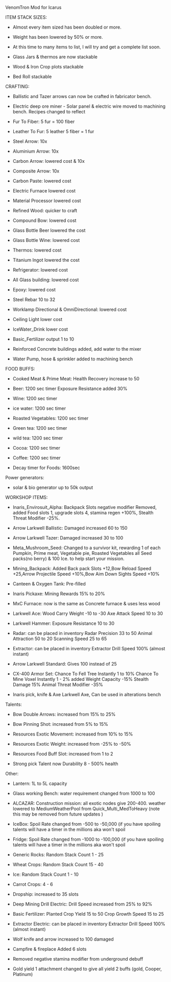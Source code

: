 VenomTron Mod for Icarus


ITEM STACK SIZES:

- Almost every item sized has been doubled or more.

- Weight has been lowered by 50% or more.

- At this time to many items to list, I will try and get a complete list soon.

- Glass Jars & thermos are now stackable

- Wood & Iron Crop plots stackable

- Bed Roll stackable


CRAFTING:

- Ballistic and Tazer arrows can now be crafted in fabricator bench.

- Electric deep ore miner - Solar panel & electric wire moved to machining bench. Recipes changed to reflect

- Fur To Fiber: 5 fur = 100 fiber

- Leather To Fur: 5 leather 5 fiber = 1 fur

-  Steel Arrow: 10x

- Aluminium Arrow: 10x

- Carbon Arrow: lowered cost & 10x

- Composite Arrow: 10x

- Carbon Paste: lowered cost

- Electric Furnace lowered cost

- Material Processor lowered cost

- Refined Wood: quicker to craft

- Compound Bow: lowered cost

- Glass Bottle Beer lowered the cost

- Glass Bottle Wine: lowered cost

- Thermos: lowered cost

- Titanium Ingot lowered the cost

- Refrigerator: lowered cost 

- All Glass building: lowered cost

- Epoxy: lowered cost

- Steel Rebar 10 to 32

- Worklamp Directional & OmniDirectional: lowered cost

- Ceiling Light lower cost

- IceWater_Drink lower cost

- Basic_Fertilizer output 1 to 10

- Reinforced Concrete buildings added, add water to the mixer

- Water Pump, hose & sprinkler added to machining bench

FOOD BUFFS:

- Cooked Meat & Prime Meat: Health Recovery increase to 50

- Beer: 1200 sec timer Exposure Resistance added 30%

- Wine: 1200 sec timer

- ice water: 1200 sec timer

- Roasted Vegetables: 1200 sec timer

- Green tea: 1200 sec timer

- wild tea: 1200 sec timer

- Cocoa: 1200 sec timer

- Coffee: 1200 sec timer

- Decay timer for Foods: 1600sec

Power generators:

- solar & bio generator up to 50k output

WORKSHOP ITEMS:

- Inaris_Envirosuit_Alpha: Backpack Slots negative modifier Removed, added Food slots 1, upgrade slots 4, stamina regen +100%, Stealth Threat Modifier -25%.

- Arrow Larkwell Ballistic: Damaged increased 60 to 150

- Arrow Larkwell Tazer: Damaged increased 30 to 100

- Meta_Mushroom_Seed: Changed to a survivor kit, rewarding 1 of each Pumpkin, Prime meat, Vegetable pie, Roasted Vegetables all Seed packs(no berry) & 100 Ice. to help start your mission.

- Mining_Backpack: Added Back pack Slots +12,Bow Reload Speed +25,Arrow Projectile Speed +10%,Bow Aim Down Sights Speed +10%

- Canteen & Oxygen Tank: Pre-filled

- Inaris Pickaxe: Mining Rewards 15% to 20%

- MxC Furnace: now is the same as Concrete furnace & uses less wood

- Larkwell Ace: Wood Carry Weight -10 to -30 Axe Attack Speed 10 to 30

- Larkwell Hammer: Exposure Resistance 10 to 30

- Radar: can be placed in inventory Radar Precision 33 to 50 Animal Attraction 50 to 20 Scanning Speed 25 to 65

- Extractor: can be placed in inventory Extractor Drill Speed 100% (almost instant)

- Arrow Larkwell Standard: Gives 100 instead of 25

- CX-400 Armor Set: Chance To Fell Tree Instantly 1 to 10% Chance To Mine Voxel Instantly 1 - 2% added Weight Capacity -15% Stealth Damage 15% Animal Threat Modifier -35%

- Inaris pick, knife & Axe Larkwell Axe, Can be used in alterations bench

Talents:

- Bow Double Arrows: increased from 15% to 25%

- Bow Pinning Shot: increased from 5% to 15%

- Resources Exotic Movement: increased from 10% to 15%

- Resources Exotic Weight: increased from -25% to -50%

- Resources Food Buff Slot: increased from 1 to 2

- Strong pick Talent now Durability 8 - 500% health

Other:

- Lantern: 1L to 5L capacity

- Glass working Bench: water requirement changed from 1000 to 100

- ALCAZAR: Construction mission: all exotic nodes give 200-400. weather lowered to MediumWeatherPool from Quick_Multi_MedToHeavy (note this may be removed from future updates
)
- IceBox: Spoil Rate changed from -500 to -50,000 (if you have spoiling talents will have a timer in the millions aka won't spoil

- Fridge: Spoil Rate changed from -1000 to -100,000 (if you have spoiling talents will have a timer in the millions aka won't spoil

- Generic Rocks: Random Stack Count 1 - 25

- Wheat Crops: Random Stack Count 15 - 40

- Ice: Random Stack Count 1 - 10

- Carrot Crops: 4 - 6

- Dropship: increased to 35 slots

- Deep Mining Drill Electric: Drill Speed increased from 25% to 92%

- Basic Fertilizer: Planted Crop Yield 15 to 50 Crop Growth Speed 15 to 25

- Extractor Electric: can be placed in inventory Extractor Drill Speed 100% (almost instant)

- Wolf knife and arrow increased to 100 damaged

- Campfire & fireplace Added 6 slots

- Removed negative stamina modifier from underground debuff 

- Gold yield 1 attachment changed to give all yield 2 buffs (gold, Cooper, Platinum)
